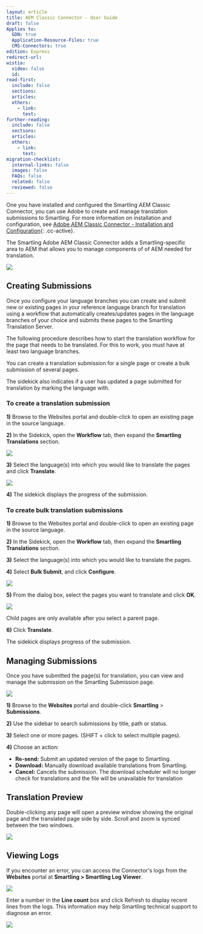 ```yaml
---
layout: article
title: AEM Classic Connector - User Guide
draft: false
Applies to:
  GDN: true
  Application-Resource-Files: true
  CMS-Connectors: true
edition: Express
redirect-url:
wistia:
  video: false
  id:
read-first:
  include: false
  sections:
  articles:
  others:
    - link:
      text:
further-reading:
  include: false
  sections:
  articles:
  others:
    - link:
      text:
migration-checklist:
  internal-links: false
  images: false
  FAQs: false
  related: false
  reviewed: false
---
```



One you have installed and configured the Smartling AEM Classic Connector, you can use Adobe to create and manage translation submissions to Smartling. For more information on installation and configuration, see [Adobe AEM Classic Connector - Installation and Configuration](){: .cc-active}.

The Smartling Adobe AEM Classic Connector adds a Smartling-specific area to AEM that allows you to manage components of of AEM needed for translation.

![](/uploads/versions/aem_wcm___project_configuration---x----639-541x---.png)

## Creating Submissions

Once you configure your language branches you can create and submit new or existing pages in your reference language branch for translation using a workflow that automatically creates/updates pages in the language branches of your choice and submits these pages to the Smartling Translation Server.

The following procedure describes how to start the translation workflow for the page that needs to be translated. For this to work, you must have at least two language branches.

You can create a translation submission for a single page or create a bulk submission of several pages.

The sidekick also indicates if a user has updated a page submitted for translation by marking the language with.

### To create a translation submission

**1)** Browse to the Websites portal and double-click to open an existing page in the source language.

**2)** In the Sidekick, open the **Workflow** tab, then expand the **Smartling** **Translations** section.

![](/uploads/versions/english-1---x----238-467x---.png)

**3)** Select the language(s) into which you would like to translate the pages and click&nbsp;**Translate**.

![](/uploads/versions/english-2---x----234-463x---.png)

**4)** The sidekick displays the progress of the submission.

### To create bulk translation submissions

**1)** Browse to the Websites portal and double-click to open an existing page in the source language.

**2)** In the Sidekick, open the **Workflow** tab, then expand the **Smartling** **Translations** section.

**3)** Select the language(s) into which you would like to translate the pages.

**4)** Select **Bulk Submit**, and click **Configure**.

![](/uploads/versions/english-3---x----280-458x---.png)

**5)** From the dialog box, select the pages you want to translate and click **OK**.

![](/uploads/versions/english-4---x----397-394x---.png)

Child pages are only available after you select a parent page.

**6)** Click **Translate**.

The sidekick displays progress of the submission.

## Managing Submissions

Once you have submitted the page(s) for translation, you can view and manage the submission on the Smartling Submission page.

![](/uploads/versions/submissions---x----1351-517x---.png)

**1)** Browse to the **Websites** portal and double-click **Smartling** &gt; **Submissions**.

**2)** Use the sidebar to search submissions by title, path or status.

**3)** Select one or more pages. (SHIFT + click to select multiple pages).

**4)** Choose an action:

* **Re-send:** Submit an updated version of the page to Smartling.
* **Download:** Manually download available translations from Smartling.
* **Cancel:** Cancels the submission. The download scheduler will no longer check for translations and the file will be unavailable for translation


## Translation Preview

Double-clicking any page will open a preview window showing the original page and the translated page side by side. Scroll and zoom is synced between the two windows.

![](/uploads/versions/acqdev60_smartling_net_apps_smartling_preview_html_source__content_sap_global_en_toolbar_target__content_sap_languages_fr_toolbar---x----1076-838x---.png)

## Viewing Logs

If you encounter an error, you can access the Connector's logs from the **Websites** portal at **Smartling &gt; Smartling Log Viewer**.

![](/uploads/versions/aem_wcm___smartling_log_viewer_and_monitoring_-_smartling_cq5-localization-plugin_wiki---x----536-541x---.png)

Enter a number in the **Line count** box and click Refresh to display recent lines from the logs. This information may help Smartling technical support to diagnose an error.

![](/uploads/versions/smartling_log_viewer---x----1071-838x---.png)